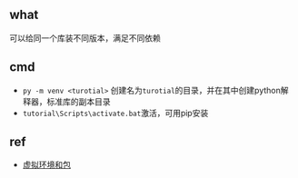 ## what
可以给同一个库装不同版本，满足不同依赖

## cmd
+ `py -m venv <turotial>` 创建名为`turotial`的目录，并在其中创建python解释器，标准库的副本目录
+ `tutorial\Scripts\activate.bat`激活，可用pip安装

## ref
+ [虚拟环境和包](https://docs.python.org/zh-cn/3/tutorial/venv.html)